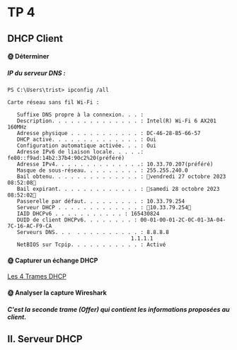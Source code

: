 # TP 4

## DHCP Client

#### 🌞 Déterminer  

##### IP du serveur DNS :

```console
PS C:\Users\trist> ipconfig /all

Carte réseau sans fil Wi-Fi :

   Suffixe DNS propre à la connexion. . . :
   Description. . . . . . . . . . . . . . : Intel(R) Wi-Fi 6 AX201 160MHz
   Adresse physique . . . . . . . . . . . : DC-46-28-B5-66-57
   DHCP activé. . . . . . . . . . . . . . : Oui
   Configuration automatique activée. . . : Oui
   Adresse IPv6 de liaison locale. . . . .: fe80::f9ad:14b2:37b4:90c2%20(préféré)
   Adresse IPv4. . . . . . . . . . . . . .: 10.33.70.207(préféré)
   Masque de sous-réseau. . . . . . . . . : 255.255.240.0
   Bail obtenu. . . . . . . . . . . . . . : 🌟vendredi 27 octobre 2023 08:52:08🌟
   Bail expirant. . . . . . . . . . . . . : 🌟samedi 28 octobre 2023 08:52:02🌟
   Passerelle par défaut. . . . . . . . . : 10.33.79.254
   Serveur DHCP . . . . . . . . . . . . . : 🌟10.33.79.254🌟
   IAID DHCPv6 . . . . . . . . . . . : 165430824
   DUID de client DHCPv6. . . . . . . . : 00-01-00-01-2C-0C-01-3A-04-7C-16-AC-F9-CA
   Serveurs DNS. . .  . . . . . . . . . . : 8.8.8.8
                                       1.1.1.1
   NetBIOS sur Tcpip. . . . . . . . . . . : Activé
   ```

   #### 🌞 Capturer un échange DHCP

   [Les 4 Trames DHCP](tp4_dhcp_client.pcapng)

   #### 🌞 Analyser la capture Wireshark

   ##### C'est la seconde trame (Offer) qui contient les informations proposées au client.

   ## II. Serveur DHCP